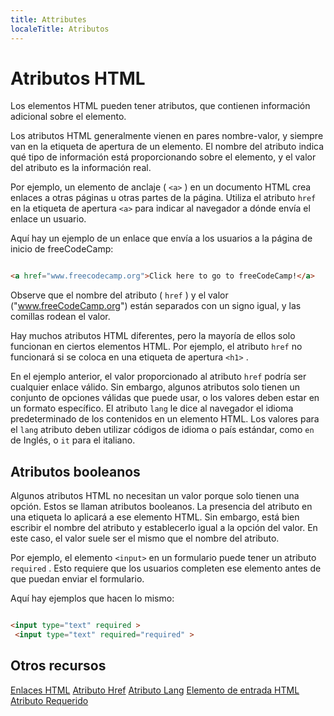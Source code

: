 ```yaml
---
title: Attributes
localeTitle: Atributos
---
```

# Atributos HTML

Los elementos HTML pueden tener atributos, que contienen información adicional sobre el elemento.

Los atributos HTML generalmente vienen en pares nombre-valor, y siempre van en la etiqueta de apertura de un elemento. El nombre del atributo indica qué tipo de información está proporcionando sobre el elemento, y el valor del atributo es la información real.

Por ejemplo, un elemento de anclaje ( `<a>` ) en un documento HTML crea enlaces a otras páginas u otras partes de la página. Utiliza el atributo `href` en la etiqueta de apertura `<a>` para indicar al navegador a dónde envía el enlace un usuario.

Aquí hay un ejemplo de un enlace que envía a los usuarios a la página de inicio de freeCodeCamp:

```html

<a href="www.freecodecamp.org">Click here to go to freeCodeCamp!</a> 
```

Observe que el nombre del atributo ( `href` ) y el valor ("www.freeCodeCamp.org") están separados con un signo igual, y las comillas rodean el valor.

Hay muchos atributos HTML diferentes, pero la mayoría de ellos solo funcionan en ciertos elementos HTML. Por ejemplo, el atributo `href` no funcionará si se coloca en una etiqueta de apertura `<h1>` .

En el ejemplo anterior, el valor proporcionado al atributo `href` podría ser cualquier enlace válido. Sin embargo, algunos atributos solo tienen un conjunto de opciones válidas que puede usar, o los valores deben estar en un formato específico. El atributo `lang` le dice al navegador el idioma predeterminado de los contenidos en un elemento HTML. Los valores para el `lang` atributo deben utilizar códigos de idioma o país estándar, como `en` de Inglés, o `it` para el italiano.

## Atributos booleanos

Algunos atributos HTML no necesitan un valor porque solo tienen una opción. Estos se llaman atributos booleanos. La presencia del atributo en una etiqueta lo aplicará a ese elemento HTML. Sin embargo, está bien escribir el nombre del atributo y establecerlo igual a la opción del valor. En este caso, el valor suele ser el mismo que el nombre del atributo.

Por ejemplo, el elemento `<input>` en un formulario puede tener un atributo `required` . Esto requiere que los usuarios completen ese elemento antes de que puedan enviar el formulario.

Aquí hay ejemplos que hacen lo mismo:

```html

<input type="text" required > 
 <input type="text" required="required" > 
```

## Otros recursos

[Enlaces HTML](#) [Atributo Href](#) [Atributo Lang](#) [Elemento de entrada HTML](#) [Atributo Requerido](#)